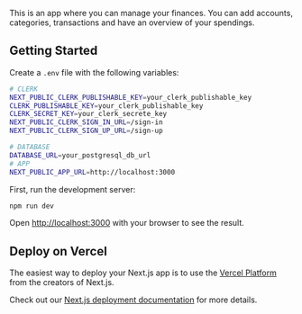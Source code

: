 This is an app where you can manage your finances.
You can add accounts, categories, transactions and have an overview of your spendings.

## Getting Started

Create a `.env` file with the following variables:

```bash
# CLERK
NEXT_PUBLIC_CLERK_PUBLISHABLE_KEY=your_clerk_publishable_key
CLERK_PUBLISHABLE_KEY=your_clerk_publishable_key
CLERK_SECRET_KEY=your_clerk_secrete_key
NEXT_PUBLIC_CLERK_SIGN_IN_URL=/sign-in
NEXT_PUBLIC_CLERK_SIGN_UP_URL=/sign-up

# DATABASE
DATABASE_URL=your_postgresql_db_url
# APP
NEXT_PUBLIC_APP_URL=http://localhost:3000
```

First, run the development server:

```bash
npm run dev
```

Open [http://localhost:3000](http://localhost:3000) with your browser to see the result.

## Deploy on Vercel

The easiest way to deploy your Next.js app is to use the [Vercel Platform](https://vercel.com/new?utm_medium=default-template&filter=next.js&utm_source=create-next-app&utm_campaign=create-next-app-readme) from the creators of Next.js.

Check out our [Next.js deployment documentation](https://nextjs.org/docs/deployment) for more details.
